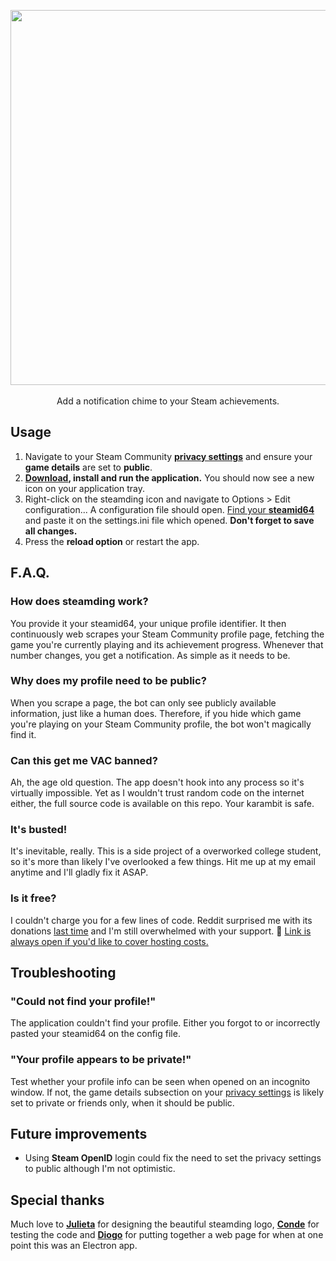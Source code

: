 <p align=center>
  <img src="https://i.imgur.com/a6f46Lhr.png" width="600" /><br><br>
  Add a notification chime to your Steam achievements.
</p>

## Usage
1. Navigate to your Steam Community [**privacy settings**](https://steamcommunity.com/my/edit/settings) and ensure your **game details** are set to **public**.
2. **[Download](https://steamding.com), install and run the application.** You should now see a new icon on your application tray.
3. Right-click on the steamding icon and navigate to Options > Edit configuration... A configuration file should open. [Find your **steamid64**](https://steamid.io/) and paste it on the settings.ini file which opened. **Don't forget to save all changes.**
4. Press the **reload option** or restart the app.

## F.A.Q.
### How does steamding work?
You provide it your steamid64, your unique profile identifier. It then continuously web scrapes your Steam Community profile page, fetching the game you're currently playing and its achievement progress. Whenever that number changes, you get a notification. As simple as it needs to be.

### Why does my profile need to be public?
When you scrape a page, the bot can only see publicly available information, just like a human does. Therefore, if you hide which game you're playing on your Steam Community profile, the bot won't magically find it.

### Can this get me VAC banned?
Ah, the age old question. The app doesn't hook into any process so it's virtually impossible. Yet as I wouldn't trust random code on the internet either, the full source code is available on this repo. Your karambit is safe.

### It's busted!
It's inevitable, really. This is a side project of a overworked college student, so it's more than likely I've overlooked a few things. Hit me up at my email anytime and I'll gladly fix it ASAP.

### Is it free?
I couldn't charge you for a few lines of code. Reddit surprised me with its donations [last time](https://github.com/aquelemiguel/vreddit-mirror-bot) and I'm still overwhelmed with your support. 👏 [Link is always open if you'd like to cover hosting costs.](https://paypal.me/aquelemiguel)

## Troubleshooting
### "Could not find your profile!"
The application couldn't find your profile. Either you forgot to or incorrectly pasted your steamid64 on the config file.

### "Your profile appears to be private!"
Test whether your profile info can be seen when opened on an incognito window. If not, the game details subsection on your [privacy settings](https://steamcommunity.com/my/edit/settings) is likely set to private or friends only, when it should be public.

## Future improvements
* Using **Steam OpenID** login could fix the need to set the privacy settings to public although I'm not optimistic.

## Special thanks
Much love to [**Julieta**](https://github.com/julietafrade97) for designing the beautiful steamding logo, [**Conde**](https://github.com/joao-conde) for testing the code and [**Diogo**](https://github.com/diogodores) for putting together a web page for when at one point this was an Electron app.
